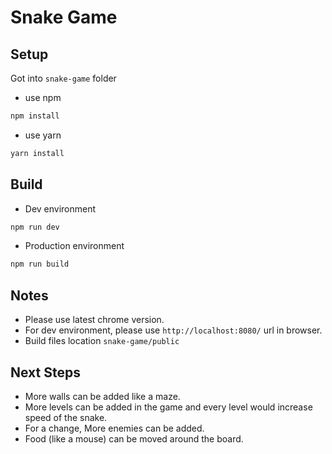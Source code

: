 # Snake Game

## Setup

Got into `snake-game` folder

- use npm

```sh
npm install
```

- use yarn

```sh
yarn install
```

## Build

- Dev environment

```sh
npm run dev
```

- Production environment

```sh
npm run build
```
## Notes
- Please use latest chrome version.
- For dev environment, please use `http://localhost:8080/` url in browser.
- Build files location `snake-game/public`


## Next Steps
- More walls can be added like a maze.
- More levels can be added in the game and every level would increase speed of the snake.
- For a change, More enemies can be added.
- Food (like a mouse) can be moved around the board.
